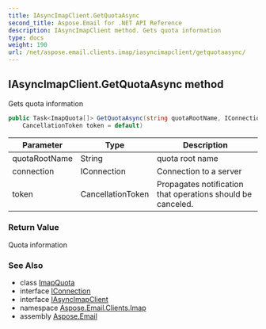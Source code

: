 ```yaml
---
title: IAsyncImapClient.GetQuotaAsync
second_title: Aspose.Email for .NET API Reference
description: IAsyncImapClient method. Gets quota information
type: docs
weight: 190
url: /net/aspose.email.clients.imap/iasyncimapclient/getquotaasync/
---
```

## IAsyncImapClient.GetQuotaAsync method

Gets quota information

```csharp
public Task<ImapQuota[]> GetQuotaAsync(string quotaRootName, IConnection connection = null, 
    CancellationToken token = default)
```

| Parameter | Type | Description |
| --- | --- | --- |
| quotaRootName | String | quota root name |
| connection | IConnection | Connection to a server |
| token | CancellationToken | Propagates notification that operations should be canceled. |

### Return Value

Quota information

### See Also

* class [ImapQuota](../../imapquota/)
* interface [IConnection](../../../aspose.email.clients/iconnection/)
* interface [IAsyncImapClient](../)
* namespace [Aspose.Email.Clients.Imap](../../iasyncimapclient/)
* assembly [Aspose.Email](../../../)


